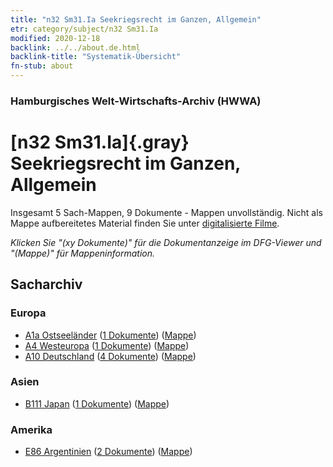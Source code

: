 ```yaml
---
title: "n32 Sm31.Ia Seekriegsrecht im Ganzen, Allgemein"
etr: category/subject/n32 Sm31.Ia
modified: 2020-12-18
backlink: ../../about.de.html
backlink-title: "Systematik-Übersicht"
fn-stub: about
---
```


### Hamburgisches Welt-Wirtschafts-Archiv (HWWA)
# [n32 Sm31.Ia]{.gray}&#8201; Seekriegsrecht im Ganzen, Allgemein&#160; 




Insgesamt 5 Sach-Mappen, 9 Dokumente - Mappen unvollständig.
Nicht als Mappe aufbereitetes Material finden Sie unter [digitalisierte Filme](/film/h1_sh).

_Klicken Sie "(xy Dokumente)" für die Dokumentanzeige im DFG-Viewer und "(Mappe)" für Mappeninformation._

## Sacharchiv




### Europa

- [A1a Ostseeländer](../../../geo/about.de.html#A1a) (<a href="https://dfg-viewer.de/show/?tx_dlf[id]=https://pm20.zbw.eu/mets/sh/1408xx/140894/1456xx/145604/public.mets.de.xml" target="_blank">1 Dokumente</a>) ([Mappe](http://purl.org/pressemappe20/folder/sh/140894,145604))
- [A4 Westeuropa](../../../geo/about.de.html#A4) (<a href="https://dfg-viewer.de/show/?tx_dlf[id]=https://pm20.zbw.eu/mets/sh/1408xx/140897/1456xx/145604/public.mets.de.xml" target="_blank">1 Dokumente</a>) ([Mappe](http://purl.org/pressemappe20/folder/sh/140897,145604))
- [A10 Deutschland](../../../geo/about.de.html#A10) (<a href="https://dfg-viewer.de/show/?tx_dlf[id]=https://pm20.zbw.eu/mets/sh/1261xx/126128/1456xx/145604/public.mets.de.xml" target="_blank">4 Dokumente</a>) ([Mappe](http://purl.org/pressemappe20/folder/sh/126128,145604))

### Asien

- [B111 Japan](../../../geo/about.de.html#B111) (<a href="https://dfg-viewer.de/show/?tx_dlf[id]=https://pm20.zbw.eu/mets/sh/1412xx/141272/1456xx/145604/public.mets.de.xml" target="_blank">1 Dokumente</a>) ([Mappe](http://purl.org/pressemappe20/folder/sh/141272,145604))

### Amerika

- [E86 Argentinien](../../../geo/about.de.html#E86) (<a href="https://dfg-viewer.de/show/?tx_dlf[id]=https://pm20.zbw.eu/mets/sh/1416xx/141692/1456xx/145604/public.mets.de.xml" target="_blank">2 Dokumente</a>) ([Mappe](http://purl.org/pressemappe20/folder/sh/141692,145604))


